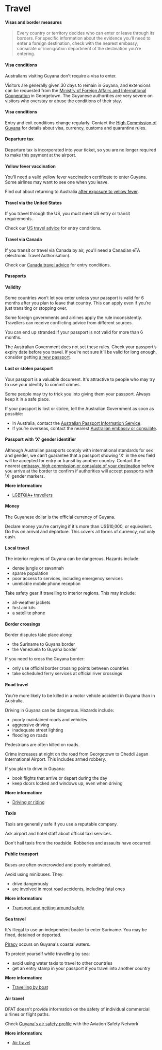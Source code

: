 # Travel

#### Visas and border measures

> Every country or territory decides who can enter or leave through its borders. For specific information about the evidence you'll need to enter a foreign destination, check with the nearest embassy, consulate or immigration department of the destination you're entering.

#### Visa conditions

Australians visiting Guyana don't require a visa to enter.

Visitors are generally given 30 days to remain in Guyana, and extensions can be requested from the [Ministry of Foreign Affairs and International Cooperation](https://www.minfor.gov.gy/) in Georgetown. The Guyanese authorities are very severe on visitors who overstay or abuse the conditions of their stay.

#### Visa conditions

Entry and exit conditions change regularly. Contact the [High Commission of Guyana](https://protocol.dfat.gov.au/Public/Missions/84) for details about visa, currency, customs and quarantine rules.

#### Departure tax

Departure tax is incorporated into your ticket, so you are no longer required to make this payment at the airport.

#### Yellow fever vaccination

You'll need a valid yellow fever vaccination certificate to enter Guyana. Some airlines may want to see one when you leave.

Find out about returning to Australia [after exposure to yellow fever](https://www.health.gov.au/diseases/yellow-fever).

#### Travel via the United States

If you travel through the US, you must meet US entry or transit requirements.

Check our [US travel advice](/destinations/americas/united-states-america "United States of America") for entry conditions.

#### Travel via Canada

If you transit or travel via Canada by air, you'll need a Canadian eTA (electronic Travel Authorisation).

Check our [Canada travel advice](/destinations/americas/canada "Canada") for entry conditions.

#### Passports

#### Validity

Some countries won’t let you enter unless your passport is valid for 6 months after you plan to leave that country. This can apply even if you’re just transiting or stopping over.

Some foreign governments and airlines apply the rule inconsistently. Travellers can receive conflicting advice from different sources.

You can end up stranded if your passport is not valid for more than 6 months.

The Australian Government does not set these rules. Check your passport’s expiry date before you travel. If you’re not sure it’ll be valid for long enough, consider getting [a new passport](https://www.passports.gov.au/).

#### Lost or stolen passport

Your passport is a valuable document. It's attractive to people who may try to use your identity to commit crimes.

Some people may try to trick you into giving them your passport. Always keep it in a safe place.

If your passport is lost or stolen, tell the Australian Government as soon as possible:

* In Australia, contact the [Australian Passport Information Service](https://www.passports.gov.au/contact-us).
* If you’re overseas, contact the nearest [Australian embassy or consulate](http://dfat.gov.au/about-us/our-locations/missions/Pages/our-embassies-and-consulates-overseas.aspx).

#### Passport with ‘X’ gender identifier

Although Australian passports comply with international standards for sex and gender, we can’t guarantee that a passport showing 'X' in the sex field will be accepted for entry or transit by another country. Contact the nearest [embassy, high commission or consulate of your destination](https://protocol.dfat.gov.au/Public/MissionsInAustralia) before you arrive at the border to confirm if authorities will accept passports with 'X' gender markers.

**More information:**

* [LGBTQIA+ travellers](/before-you-go/who-you-are/LGBTQIA "Advice for LGBTQIA+ travellers")

#### Money

The Guyanese dollar is the official currency of Guyana.

Declare money you're carrying if it's more than US$10,000, or equivalent. Do this on arrival and departure. This covers all forms of currency, not only cash.

#### Local travel

The interior regions of Guyana can be dangerous. Hazards include:

* dense jungle or savannah
* sparse population
* poor access to services, including emergency services
* unreliable mobile phone reception

Take safety gear if travelling to interior regions. This may include:

* all-weather jackets
* first aid kits
* a satellite phone

#### Border crossings

Border disputes take place along:

* the Suriname to Guyana border
* the Venezuela to Guyana border

If you need to cross the Guyana border:

* only use official border crossing points between countries
* take scheduled ferry services at official river crossings

#### Road travel

You're more likely to be killed in a motor vehicle accident in Guyana than in Australia.

Driving in Guyana can be dangerous. Hazards include:

* poorly maintained roads and vehicles
* aggressive driving
* inadequate street lighting
* flooding on roads

Pedestrians are often killed on roads.

Crime increases at night on the road from Georgetown to Cheddi Jagan International Airport. This includes armed robbery.

If you plan to drive in Guyana:

* book flights that arrive or depart during the day
* keep doors locked and windows up, even when driving

**More information:**

* [Driving or riding](/before-you-go/getting-around/road-safety "Road safety")

#### Taxis

Taxis are generally safe if you use a reputable company.

Ask airport and hotel staff about official taxi services.

Don't hail taxis from the roadside. Robberies and assaults have occurred.

#### Public transport

Buses are often overcrowded and poorly maintained.

Avoid using minibuses. They:

* drive dangerously
* are involved in most road accidents, including fatal ones

**More information:**

* [Transport and getting around safely](https://www.smartraveller.gov.au/before-you-go/getting-around/public-transport)

#### Sea travel

It's illegal to use an independent boater to enter Suriname. You may be fined, detained or deported.

[Piracy](/before-you-go/safety/piracy "Reducing the risk of piracy") occurs on Guyana's coastal waters.

To protect yourself while travelling by sea:

* avoid using water taxis to travel to other countries
* get an entry stamp in your passport if you travel into another country

**More information:**

* [Travelling by boat](/before-you-go/getting-around/boat-travel "Travelling by boat")

#### Air travel

DFAT doesn't provide information on the safety of individual commercial airlines or flight paths.

Check [Guyana's air safety profile](https://aviation-safety.net/database/country/country.php?id=8R) with the Aviation Safety Network.

**More information:**

* [Air travel](/before-you-go/getting-around/air-travel "Travelling by air")